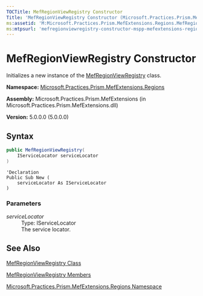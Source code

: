 ```yaml
---
TOCTitle: MefRegionViewRegistry Constructor
Title: 'MefRegionViewRegistry Constructor (Microsoft.Practices.Prism.MefExtensions.Regions)'
ms:assetid: 'M:Microsoft.Practices.Prism.MefExtensions.Regions.MefRegionViewRegistry.\#ctor(Microsoft.Practices.ServiceLocation.IServiceLocator)'
ms:mtpsurl: 'mefregionviewregistry-constructor-mspp-mefextensions-regions.md'
---
```


# MefRegionViewRegistry Constructor

Initializes a new instance of the [MefRegionViewRegistry](/patterns-practices/reference/mefregionviewregistry-class-mspp-mefextensions-regions) class.

**Namespace:** [Microsoft.Practices.Prism.MefExtensions.Regions](/patterns-practices/reference/mspp-mefextensions-regions-namespace)

**Assembly:** Microsoft.Practices.Prism.MefExtensions (in Microsoft.Practices.Prism.MefExtensions.dll)

**Version:** 5.0.0.0 (5.0.0.0)

## Syntax

```C#
public MefRegionViewRegistry(
	IServiceLocator serviceLocator
)
```
```VB
'Declaration
Public Sub New ( 
	serviceLocator As IServiceLocator
)
```

### Parameters

*serviceLocator*  
&nbsp;&nbsp;&nbsp;&nbsp;&nbsp;&nbsp;&nbsp;&nbsp;&nbsp;&nbsp;Type: IServiceLocator   
&nbsp;&nbsp;&nbsp;&nbsp;&nbsp;&nbsp;&nbsp;&nbsp;&nbsp;&nbsp;The service locator.

## See Also

[MefRegionViewRegistry Class](/patterns-practices/reference/mefregionviewregistry-class-mspp-mefextensions-regions)

[MefRegionViewRegistry Members](/patterns-practices/reference/mefregionviewregistry-members-mspp-mefextensions-regions)

[Microsoft.Practices.Prism.MefExtensions.Regions Namespace](/patterns-practices/reference/mspp-mefextensions-regions-namespace)